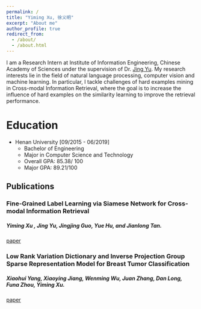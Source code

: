 ```yaml
---
permalink: /
title: "Yiming Xu, 徐义明"
excerpt: "About me"
author_profile: true
redirect_from: 
  - /about/
  - /about.html
---
```


I am a Research Intern at Institute of Information Engineering, Chinese Academy of Sciences under the supervision of Dr. [Jing Yu](http://people.ucas.edu.cn/~jingyu). 
My research interests lie in the field of natural language processing, computer vision and machine learning. 
In particular, I tackle challenges of hard examples mining in Cross-modal Information Retrieval, where the goal is to increase the influence of hard examples on the similarity learning to improve the retrieval performance.

Education
======
* Henan University [09/2015 - 06/2019]
  * Bachelor of Engineering
  * Major in Computer Science and Technology
  * Overall GPA: 85.38/ 100
  * Major GPA: 89.21/100

## Publications

### Fine-Grained Label Learning via Siamese Network for Cross-modal Information Retrieval
##### **Yiming Xu** , Jing Yu, Jingjing Guo, Yue Hu, and Jianlong Tan.
[paper](https://link.springer.com/chapter/10.1007/978-3-030-22741-8_22)

### Low Rank Variation Dictionary and Inverse Projection Group Sparse Representation Model for Breast Tumor Classification
##### Xiaohui Yang, Xiaoying Jiang, Wenming Wu, Juan Zhang, Dan Long, Funa Zhou, **Yiming Xu**.
[paper](https://arxiv.org/abs/1803.04793)
